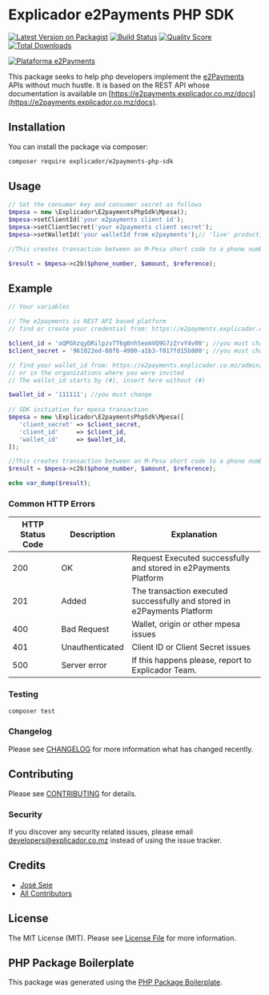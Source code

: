 # Explicador e2Payments PHP SDK

[![Latest Version on Packagist](https://img.shields.io/packagist/v/explicador/e2payments-php-sdk.svg?style=flat-square)](https://packagist.org/packages/explicador/e2payments-php-sdk)
[![Build Status](https://img.shields.io/travis/explicador/e2payments-php-sdk/master.svg?style=flat-square)](https://travis-ci.org/explicador/e2payments-php-sdk)
[![Quality Score](https://img.shields.io/scrutinizer/g/explicador/e2payments-php-sdk.svg?style=flat-square)](https://scrutinizer-ci.com/g/explicador/e2payments-php-sdk)
[![Total Downloads](https://img.shields.io/packagist/dt/explicador/e2payments-php-sdk.svg?style=flat-square)](https://packagist.org/packages/explicador/e2payments-php-sdk)


[![Plataforma e2Payments](https://e2payments.explicador.co.mz/landing/img/app-desktop-demo-screenshot6-1.PNG "A forma simples de integrar pagamentos online")](https://e2payments.explicador.co.mz)


This package seeks to help php developers implement the [e2Payments](https://e2payments.explicador.co.mz) APIs without much hustle. It is based on the REST API whose documentation is available on [https://e2payments.explicador.co.mz/docs](https://e2payments.explicador.co.mz/docs).

## Installation

You can install the package via composer:

```bash
composer require explicador/e2payments-php-sdk
```

## Usage

``` php
// Set the consumer key and consumer secret as follows
$mpesa = new \Explicador\E2paymentsPhpSdk\Mpesa();
$mpesa->setClientId('your e2payments client id');
$mpesa->setClientSecret('your e2payments client secret');
$mpesa->setWalletId('your walletId from e2payments');// 'live' production environment 

//This creates transaction between an M-Pesa short code to a phone number registered on M-Pesa.

$result = $mpesa->c2b($phone_number, $amount, $reference);
```

## Example

``` php
// Your variables

// The e2payments is REST API based platform
// find or create your credential from: https://e2payments.explicador.co.mz/admin/credentials

$client_id = 'oQPGhzqyDRilpzvTT6g0nhSeomVQ9G7zZrvY4v00'; //you must change
$client_secret = '961022ed-08f6-4980-a1b3-f017fd15b800'; //you must change

// find your wallet_id from: https://e2payments.explicador.co.mz/admin/mpesa
// or in the organizations where you were invited 
// The wallet_id starts by (#), insert here without (#)

$wallet_id = '111111'; //you must change
 
// SDK initiation for mpesa transaction
$mpesa = new \Explicador\E2paymentsPhpSdk\Mpesa([
   'client_secret' => $client_secret,
   'client_id'     => $client_id,
   'wallet_id'     => $wallet_id,
]);

//This creates transaction between an M-Pesa short code to a phone number registered on M-Pesa.
$result = $mpesa->c2b($phone_number, $amount, $reference);

echo var_dump($result);


```

### Common HTTP Errors

| HTTP Status Code	 | Description | Explanation |
| --- | ---| ---|
| 200 | OK | Request Executed successfully and stored in e2Payments Platform |
| 201 | Added | The transaction executed successfully and stored in e2Payments Platform |
| 400 | Bad Request | Wallet, origin or other mpesa issues |
| 401 | Unauthenticated | Client ID or Client Secret issues |
| 500 | Server error | If this happens please, report to Explicador Team. |


### Testing

``` bash
composer test
```

### Changelog

Please see [CHANGELOG](CHANGELOG.md) for more information what has changed recently.

## Contributing

Please see [CONTRIBUTING](CONTRIBUTING.md) for details.

### Security

If you discover any security related issues, please email developers@explicador.co.mz instead of using the issue tracker.

## Credits

- [José Seie](https://github.com/joseseie)
- [All Contributors](../../contributors)

## License

The MIT License (MIT). Please see [License File](LICENSE.md) for more information.

## PHP Package Boilerplate

This package was generated using the [PHP Package Boilerplate](https://laravelpackageboilerplate.com).

